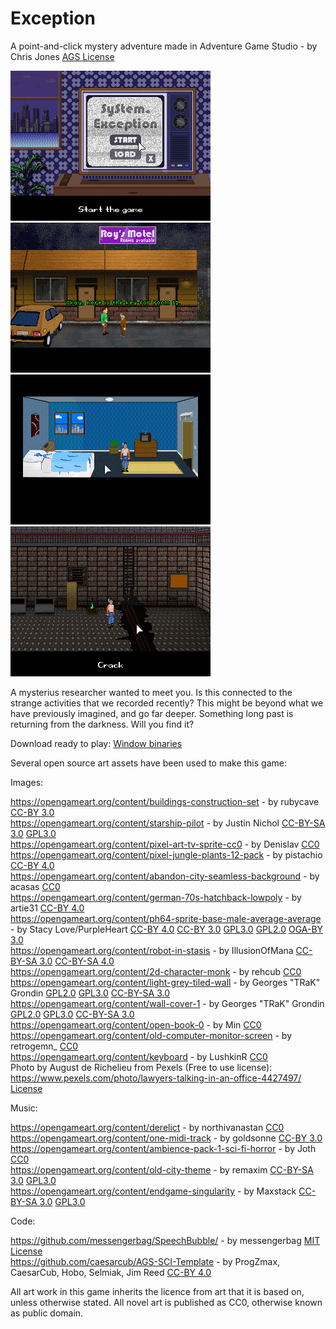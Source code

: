 # Exception
A point-and-click mystery adventure made in Adventure Game Studio - by Chris Jones [AGS License](https://www.adventuregamestudio.co.uk/site/ags/legal/)

![Screenshot 1](https://github.com/coscholz1984/Exception/blob/main/Screenshot1.png?raw=true)
![Screenshot 2](https://github.com/coscholz1984/Exception/blob/main/Screenshot2.png?raw=true)  
![Screenshot 3](https://github.com/coscholz1984/Exception/blob/main/Screenshot3.png?raw=true)
![Screenshot 4](https://github.com/coscholz1984/Exception/blob/main/Screenshot4.png?raw=true)

A mysterius researcher wanted to meet you. Is this connected to the strange activities that we recorded recently? This might be beyond what we have previously imagined, and go far deeper. Something long past is returning from the darkness. Will you find it? 

Download ready to play: [Window binaries](https://github.com/coscholz1984/Exception/blob/main/Release/Exception.7z)

Several open source art assets have been used to make this game:

Images:

https://opengameart.org/content/buildings-construction-set - by rubycave [CC-BY 3.0](https://creativecommons.org/licenses/by/3.0/)  
https://opengameart.org/content/starship-pilot - by Justin Nichol [CC-BY-SA 3.0](https://creativecommons.org/licenses/by-sa/3.0/) [GPL3.0](https://www.gnu.org/licenses/gpl-3.0.html)  
https://opengameart.org/content/pixel-art-tv-sprite-cc0 - by Denislav [CC0](https://creativecommons.org/publicdomain/zero/1.0/)  
https://opengameart.org/content/pixel-jungle-plants-12-pack - by pistachio [CC-BY 4.0](https://creativecommons.org/licenses/by/4.0/)  
https://opengameart.org/content/abandon-city-seamless-background - by acasas [CC0](https://creativecommons.org/publicdomain/zero/1.0/)  
https://opengameart.org/content/german-70s-hatchback-lowpoly - by artie31 [CC-BY 4.0](https://creativecommons.org/licenses/by/4.0/)  
https://opengameart.org/content/ph64-sprite-base-male-average-average - by Stacy Love/PurpleHeart [CC-BY 4.0](https://creativecommons.org/licenses/by/4.0/) [CC-BY 3.0](https://creativecommons.org/licenses/by/3.0/) [GPL3.0](https://www.gnu.org/licenses/gpl-3.0.html) [GPL2.0](https://www.gnu.org/licenses/gpl-2.0.html) [OGA-BY 3.0](https://opengameart.org/content/oga-by-30-faq)  
https://opengameart.org/content/robot-in-stasis - by IllusionOfMana [CC-BY-SA 3.0](https://creativecommons.org/licenses/by-sa/3.0/) [CC-BY-SA 4.0](https://creativecommons.org/licenses/by-sa/4.0/)  
https://opengameart.org/content/2d-character-monk - by rehcub [CC0](https://creativecommons.org/publicdomain/zero/1.0/)  
https://opengameart.org/content/light-grey-tiled-wall - by Georges "TRaK" Grondin [GPL2.0](https://www.gnu.org/licenses/gpl-2.0.html) [GPL3.0](https://www.gnu.org/licenses/gpl-3.0.html) [CC-BY-SA 3.0](https://creativecommons.org/licenses/by-sa/3.0/)  
https://opengameart.org/content/wall-cover-1 - by Georges "TRaK" Grondin [GPL2.0](https://www.gnu.org/licenses/gpl-2.0.html) [GPL3.0](https://www.gnu.org/licenses/gpl-3.0.html) [CC-BY-SA 3.0](https://creativecommons.org/licenses/by-sa/3.0/)    
https://opengameart.org/content/open-book-0 - by Min [CC0](https://creativecommons.org/publicdomain/zero/1.0/)  
https://opengameart.org/content/old-computer-monitor-screen - by retrogemn_ [CC0](https://creativecommons.org/publicdomain/zero/1.0/)  
https://opengameart.org/content/keyboard - by LushkinR [CC0](https://creativecommons.org/publicdomain/zero/1.0/)  
Photo by August de Richelieu from Pexels (Free to use license): https://www.pexels.com/photo/lawyers-talking-in-an-office-4427497/ [License](https://www.pexels.com/license/) 

Music:

https://opengameart.org/content/derelict - by northivanastan [CC0](https://creativecommons.org/publicdomain/zero/1.0/)  
https://opengameart.org/content/one-midi-track - by goldsonne [CC-BY 3.0](https://creativecommons.org/licenses/by/3.0/)  
https://opengameart.org/content/ambience-pack-1-sci-fi-horror - by Joth [CC0](https://creativecommons.org/publicdomain/zero/1.0/)  
https://opengameart.org/content/old-city-theme - by remaxim [CC-BY-SA 3.0](https://creativecommons.org/licenses/by-sa/3.0/) [GPL3.0](https://www.gnu.org/licenses/gpl-3.0.html)  
https://opengameart.org/content/endgame-singularity - by Maxstack [CC-BY-SA 3.0](https://creativecommons.org/licenses/by-sa/3.0/) [GPL3.0](https://www.gnu.org/licenses/gpl-3.0.html)  

Code:

https://github.com/messengerbag/SpeechBubble/ - by messengerbag [MIT License](https://github.com/messengerbag/SpeechBubble/blob/master/LICENSE)  
https://github.com/caesarcub/AGS-SCI-Template - by ProgZmax, CaesarCub, Hobo, Selmiak, Jim Reed [CC-BY 4.0](https://creativecommons.org/licenses/by/4.0/)  

All art work in this game inherits the licence from art that it is based on, unless otherwise stated. All novel art is published as CC0, otherwise known as public domain.
